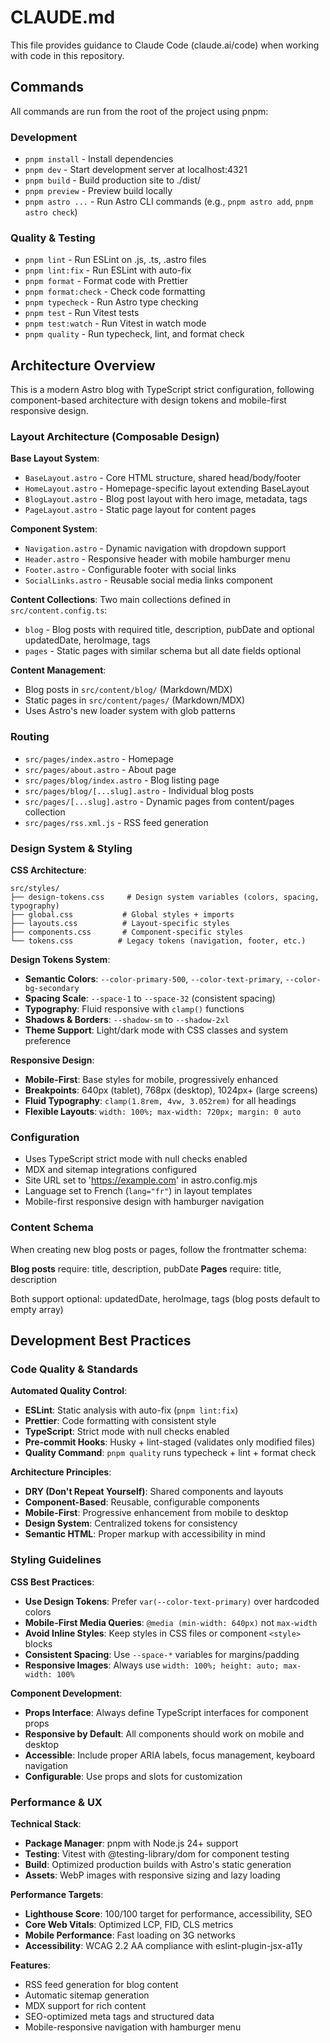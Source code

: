 # CLAUDE.md

This file provides guidance to Claude Code (claude.ai/code) when working with code in this repository.

## Commands

All commands are run from the root of the project using pnpm:

### Development
- `pnpm install` - Install dependencies
- `pnpm dev` - Start development server at localhost:4321
- `pnpm build` - Build production site to ./dist/
- `pnpm preview` - Preview build locally
- `pnpm astro ...` - Run Astro CLI commands (e.g., `pnpm astro add`, `pnpm astro check`)

### Quality & Testing
- `pnpm lint` - Run ESLint on .js, .ts, .astro files
- `pnpm lint:fix` - Run ESLint with auto-fix
- `pnpm format` - Format code with Prettier
- `pnpm format:check` - Check code formatting
- `pnpm typecheck` - Run Astro type checking
- `pnpm test` - Run Vitest tests
- `pnpm test:watch` - Run Vitest in watch mode
- `pnpm quality` - Run typecheck, lint, and format check

## Architecture Overview

This is a modern Astro blog with TypeScript strict configuration, following component-based architecture with design tokens and mobile-first responsive design.

### Layout Architecture (Composable Design)

**Base Layout System**:
- `BaseLayout.astro` - Core HTML structure, shared head/body/footer
- `HomeLayout.astro` - Homepage-specific layout extending BaseLayout
- `BlogLayout.astro` - Blog post layout with hero image, metadata, tags
- `PageLayout.astro` - Static page layout for content pages

**Component System**:
- `Navigation.astro` - Dynamic navigation with dropdown support
- `Header.astro` - Responsive header with mobile hamburger menu
- `Footer.astro` - Configurable footer with social links
- `SocialLinks.astro` - Reusable social media links component

**Content Collections**: Two main collections defined in `src/content.config.ts`:

- `blog` - Blog posts with required title, description, pubDate and optional updatedDate, heroImage, tags
- `pages` - Static pages with similar schema but all date fields optional

**Content Management**:

- Blog posts in `src/content/blog/` (Markdown/MDX)
- Static pages in `src/content/pages/` (Markdown/MDX)
- Uses Astro's new loader system with glob patterns

### Routing

- `src/pages/index.astro` - Homepage
- `src/pages/about.astro` - About page
- `src/pages/blog/index.astro` - Blog listing page
- `src/pages/blog/[...slug].astro` - Individual blog posts
- `src/pages/[...slug].astro` - Dynamic pages from content/pages collection
- `src/pages/rss.xml.js` - RSS feed generation

### Design System & Styling

**CSS Architecture**:
```
src/styles/
├── design-tokens.css     # Design system variables (colors, spacing, typography)
├── global.css           # Global styles + imports  
├── layouts.css          # Layout-specific styles
├── components.css       # Component-specific styles
└── tokens.css          # Legacy tokens (navigation, footer, etc.)
```

**Design Tokens System**:
- **Semantic Colors**: `--color-primary-500`, `--color-text-primary`, `--color-bg-secondary`
- **Spacing Scale**: `--space-1` to `--space-32` (consistent spacing)
- **Typography**: Fluid responsive with `clamp()` functions
- **Shadows & Borders**: `--shadow-sm` to `--shadow-2xl`
- **Theme Support**: Light/dark mode with CSS classes and system preference

**Responsive Design**:
- **Mobile-First**: Base styles for mobile, progressively enhanced
- **Breakpoints**: 640px (tablet), 768px (desktop), 1024px+ (large screens)
- **Fluid Typography**: `clamp(1.8rem, 4vw, 3.052rem)` for all headings
- **Flexible Layouts**: `width: 100%; max-width: 720px; margin: 0 auto`

### Configuration

- Uses TypeScript strict mode with null checks enabled
- MDX and sitemap integrations configured
- Site URL set to 'https://example.com' in astro.config.mjs
- Language set to French (`lang="fr"`) in layout templates
- Mobile-first responsive design with hamburger navigation

### Content Schema

When creating new blog posts or pages, follow the frontmatter schema:

**Blog posts** require: title, description, pubDate
**Pages** require: title, description

Both support optional: updatedDate, heroImage, tags (blog posts default to empty array)

## Development Best Practices

### Code Quality & Standards

**Automated Quality Control**:
- **ESLint**: Static analysis with auto-fix (`pnpm lint:fix`)
- **Prettier**: Code formatting with consistent style
- **TypeScript**: Strict mode with null checks enabled
- **Pre-commit Hooks**: Husky + lint-staged (validates only modified files)
- **Quality Command**: `pnpm quality` runs typecheck + lint + format check

**Architecture Principles**:
- **DRY (Don't Repeat Yourself)**: Shared components and layouts
- **Component-Based**: Reusable, configurable components
- **Mobile-First**: Progressive enhancement from mobile to desktop
- **Design System**: Centralized tokens for consistency
- **Semantic HTML**: Proper markup with accessibility in mind

### Styling Guidelines

**CSS Best Practices**:
- **Use Design Tokens**: Prefer `var(--color-text-primary)` over hardcoded colors
- **Mobile-First Media Queries**: `@media (min-width: 640px)` not `max-width`
- **Avoid Inline Styles**: Keep styles in CSS files or component `<style>` blocks
- **Consistent Spacing**: Use `--space-*` variables for margins/padding
- **Responsive Images**: Always use `width: 100%; height: auto; max-width: 100%`

**Component Development**:
- **Props Interface**: Always define TypeScript interfaces for component props
- **Responsive by Default**: All components should work on mobile and desktop
- **Accessible**: Include proper ARIA labels, focus management, keyboard navigation
- **Configurable**: Use props and slots for customization

### Performance & UX

**Technical Stack**:
- **Package Manager**: pnpm with Node.js 24+ support
- **Testing**: Vitest with @testing-library/dom for component testing
- **Build**: Optimized production builds with Astro's static generation
- **Assets**: WebP images with responsive sizing and lazy loading

**Performance Targets**:
- **Lighthouse Score**: 100/100 target for performance, accessibility, SEO
- **Core Web Vitals**: Optimized LCP, FID, CLS metrics
- **Mobile Performance**: Fast loading on 3G networks
- **Accessibility**: WCAG 2.2 AA compliance with eslint-plugin-jsx-a11y

**Features**:
- RSS feed generation for blog content
- Automatic sitemap generation
- MDX support for rich content
- SEO-optimized meta tags and structured data
- Mobile-responsive navigation with hamburger menu
